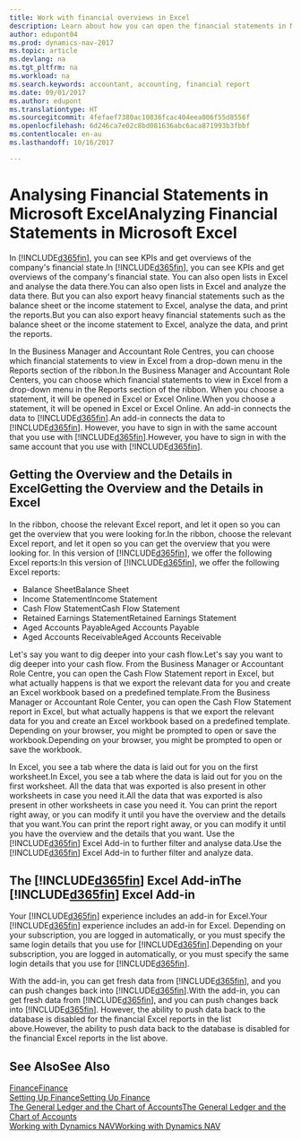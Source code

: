 ```yaml
---
title: Work with financial overviews in Excel
description: Learn about how you can open the financial statements in Microsoft Excel from Dynamics NAV for better analysis.
author: edupont04
ms.prod: dynamics-nav-2017
ms.topic: article
ms.devlang: na
ms.tgt_pltfrm: na
ms.workload: na
ms.search.keywords: accountant, accounting, financial report
ms.date: 09/01/2017
ms.author: edupont
ms.translationtype: HT
ms.sourcegitcommit: 4fefaef7380ac10836fcac404eea006f55d8556f
ms.openlocfilehash: 6d246ca7e02c8bd081636abc6aca871993b3fbbf
ms.contentlocale: en-au
ms.lasthandoff: 10/16/2017

---
```

# <a name="analyzing-financial-statements-in-microsoft-excel"></a><span data-ttu-id="483cd-103">Analysing Financial Statements in Microsoft Excel</span><span class="sxs-lookup"><span data-stu-id="483cd-103">Analyzing Financial Statements in Microsoft Excel</span></span>
<span data-ttu-id="483cd-104">In [!INCLUDE[d365fin](includes/d365fin_md.md)], you can see KPIs and get overviews of the company's financial state.</span><span class="sxs-lookup"><span data-stu-id="483cd-104">In [!INCLUDE[d365fin](includes/d365fin_md.md)], you can see KPIs and get overviews of the company's financial state.</span></span> <span data-ttu-id="483cd-105">You can also open lists in Excel and analyse the data there.</span><span class="sxs-lookup"><span data-stu-id="483cd-105">You can also open lists in Excel and analyze the data there.</span></span> <span data-ttu-id="483cd-106">But you can also export heavy financial statements such as the balance sheet or the income statement to Excel, analyse the data, and print the reports.</span><span class="sxs-lookup"><span data-stu-id="483cd-106">But you can also export heavy financial statements such as the balance sheet or the income statement to Excel, analyze the data, and print the reports.</span></span>  

<span data-ttu-id="483cd-107">In the Business Manager and Accountant Role Centres, you can choose which financial statements to view in Excel from a drop-down menu in the Reports section of the ribbon.</span><span class="sxs-lookup"><span data-stu-id="483cd-107">In the Business Manager and Accountant Role Centers, you can choose which financial statements to view in Excel from a drop-down menu in the Reports section of the ribbon.</span></span> <span data-ttu-id="483cd-108">When you choose a statement, it will be opened in Excel or Excel Online.</span><span class="sxs-lookup"><span data-stu-id="483cd-108">When you choose a statement, it will be opened in Excel or Excel Online.</span></span> <span data-ttu-id="483cd-109">An add-in connects the data to [!INCLUDE[d365fin](includes/d365fin_md.md)].</span><span class="sxs-lookup"><span data-stu-id="483cd-109">An add-in connects the data to [!INCLUDE[d365fin](includes/d365fin_md.md)].</span></span> <span data-ttu-id="483cd-110">However, you have to sign in with the same account that you use with [!INCLUDE[d365fin](includes/d365fin_md.md)].</span><span class="sxs-lookup"><span data-stu-id="483cd-110">However, you have to sign in with the same account that you use with [!INCLUDE[d365fin](includes/d365fin_md.md)].</span></span>  

## <a name="getting-the-overview-and-the-details-in-excel"></a><span data-ttu-id="483cd-111">Getting the Overview and the Details in Excel</span><span class="sxs-lookup"><span data-stu-id="483cd-111">Getting the Overview and the Details in Excel</span></span>
<span data-ttu-id="483cd-112">In the ribbon, choose the relevant Excel report, and let it open so you can get the overview that you were looking for.</span><span class="sxs-lookup"><span data-stu-id="483cd-112">In the ribbon, choose the relevant Excel report, and let it open so you can get the overview that you were looking for.</span></span> <span data-ttu-id="483cd-113">In this version of [!INCLUDE[d365fin](includes/d365fin_md.md)], we offer the following Excel reports:</span><span class="sxs-lookup"><span data-stu-id="483cd-113">In this version of [!INCLUDE[d365fin](includes/d365fin_md.md)], we offer the following Excel reports:</span></span>

- <span data-ttu-id="483cd-114">Balance Sheet</span><span class="sxs-lookup"><span data-stu-id="483cd-114">Balance Sheet</span></span>  
- <span data-ttu-id="483cd-115">Income Statement</span><span class="sxs-lookup"><span data-stu-id="483cd-115">Income Statement</span></span>  
- <span data-ttu-id="483cd-116">Cash Flow Statement</span><span class="sxs-lookup"><span data-stu-id="483cd-116">Cash Flow Statement</span></span>  
- <span data-ttu-id="483cd-117">Retained Earnings Statement</span><span class="sxs-lookup"><span data-stu-id="483cd-117">Retained Earnings Statement</span></span>  
- <span data-ttu-id="483cd-118">Aged Accounts Payable</span><span class="sxs-lookup"><span data-stu-id="483cd-118">Aged Accounts Payable</span></span>  
- <span data-ttu-id="483cd-119">Aged Accounts Receivable</span><span class="sxs-lookup"><span data-stu-id="483cd-119">Aged Accounts Receivable</span></span>  

<span data-ttu-id="483cd-120">Let's say you want to dig deeper into your cash flow.</span><span class="sxs-lookup"><span data-stu-id="483cd-120">Let's say you want to dig deeper into your cash flow.</span></span> <span data-ttu-id="483cd-121">From the Business Manager or Accountant Role Centre, you can open the Cash Flow Statement report in Excel, but what actually happens is that we export the relevant data for you and create an Excel workbook based on a predefined template.</span><span class="sxs-lookup"><span data-stu-id="483cd-121">From the Business Manager or Accountant Role Center, you can open the Cash Flow Statement report in Excel, but what actually happens is that we export the relevant data for you and create an Excel workbook based on a predefined template.</span></span> <span data-ttu-id="483cd-122">Depending on your browser, you might be prompted to open or save the workbook.</span><span class="sxs-lookup"><span data-stu-id="483cd-122">Depending on your browser, you might be prompted to open or save the workbook.</span></span>  

<span data-ttu-id="483cd-123">In Excel, you see a tab where the data is laid out for you on the first worksheet.</span><span class="sxs-lookup"><span data-stu-id="483cd-123">In Excel, you see a tab where the data is laid out for you on the first worksheet.</span></span> <span data-ttu-id="483cd-124">All the data that was exported is also present in other worksheets in case you need it.</span><span class="sxs-lookup"><span data-stu-id="483cd-124">All the data that was exported is also present in other worksheets in case you need it.</span></span> <span data-ttu-id="483cd-125">You can print the report right away, or you can modify it until you have the overview and the details that you want.</span><span class="sxs-lookup"><span data-stu-id="483cd-125">You can print the report right away, or you can modify it until you have the overview and the details that you want.</span></span> <span data-ttu-id="483cd-126">Use the [!INCLUDE[d365fin](includes/d365fin_md.md)] Excel Add-in to further filter and analyse data.</span><span class="sxs-lookup"><span data-stu-id="483cd-126">Use the [!INCLUDE[d365fin](includes/d365fin_md.md)] Excel Add-in to further filter and analyze data.</span></span>  

## <a name="the-included365finincludesd365finmdmd-excel-add-in"></a><span data-ttu-id="483cd-127">The [!INCLUDE[d365fin](includes/d365fin_md.md)] Excel Add-in</span><span class="sxs-lookup"><span data-stu-id="483cd-127">The [!INCLUDE[d365fin](includes/d365fin_md.md)] Excel Add-in</span></span>
<span data-ttu-id="483cd-128">Your [!INCLUDE[d365fin](includes/d365fin_md.md)] experience includes an add-in for Excel.</span><span class="sxs-lookup"><span data-stu-id="483cd-128">Your [!INCLUDE[d365fin](includes/d365fin_md.md)] experience includes an add-in for Excel.</span></span> <span data-ttu-id="483cd-129">Depending on your subscription, you are logged in automatically, or you must specify the same login details that you use for [!INCLUDE[d365fin](includes/d365fin_md.md)].</span><span class="sxs-lookup"><span data-stu-id="483cd-129">Depending on your subscription, you are logged in automatically, or you must specify the same login details that you use for [!INCLUDE[d365fin](includes/d365fin_md.md)].</span></span>  

<span data-ttu-id="483cd-130">With the add-in, you can get fresh data from [!INCLUDE[d365fin](includes/d365fin_md.md)], and you can push changes back into [!INCLUDE[d365fin](includes/d365fin_md.md)].</span><span class="sxs-lookup"><span data-stu-id="483cd-130">With the add-in, you can get fresh data from [!INCLUDE[d365fin](includes/d365fin_md.md)], and you can push changes back into [!INCLUDE[d365fin](includes/d365fin_md.md)].</span></span> <span data-ttu-id="483cd-131">However, the ability to push data back to the database is disabled for the financial Excel reports in the list above.</span><span class="sxs-lookup"><span data-stu-id="483cd-131">However, the ability to push data back to the database is disabled for the financial Excel reports in the list above.</span></span>  

## <a name="see-also"></a><span data-ttu-id="483cd-132">See Also</span><span class="sxs-lookup"><span data-stu-id="483cd-132">See Also</span></span>
[<span data-ttu-id="483cd-133">Finance</span><span class="sxs-lookup"><span data-stu-id="483cd-133">Finance</span></span>](finance.md)  
[<span data-ttu-id="483cd-134">Setting Up Finance</span><span class="sxs-lookup"><span data-stu-id="483cd-134">Setting Up Finance</span></span>](finance-setup-finance.md)  
[<span data-ttu-id="483cd-135">The General Ledger and the Chart of Accounts</span><span class="sxs-lookup"><span data-stu-id="483cd-135">The General Ledger and the Chart of Accounts</span></span>](finance-general-ledger.md)  
[<span data-ttu-id="483cd-136">Working with Dynamics NAV</span><span class="sxs-lookup"><span data-stu-id="483cd-136">Working with Dynamics NAV</span></span>](ui-work-product.md)  

